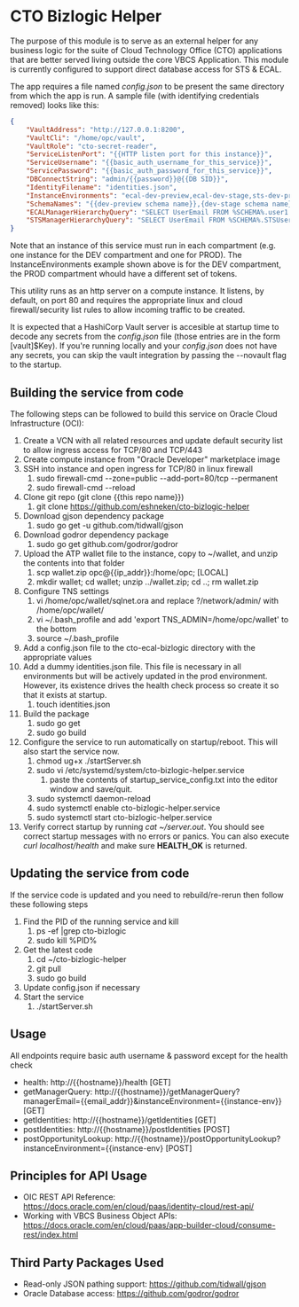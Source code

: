 # CTO Bizlogic Helper
The purpose of this module is to serve as an external helper for any business logic for the suite of Cloud Technology Office (CTO) applications that are better served living outside the core VBCS Application.  This module is currently configured to support direct database access for STS & ECAL.

The app requires a file named *config.json* to be present the same directory from which the app is run.  A sample file (with identifying credentials removed) looks like this:

```json
{
    "VaultAddress": "http://127.0.0.1:8200",
    "VaultCli": "/home/opc/vault",
    "VaultRole": "cto-secret-reader",
    "ServiceListenPort": "{{HTTP listen port for this instance}}",
    "ServiceUsername": "{{basic_auth_username_for_this_service}}",
    "ServicePassword": "{{basic_auth_password_for_this_service}}",
    "DBConnectString": "admin/{{password}}@{{DB SID}}",
    "IdentityFilename": "identities.json",
    "InstanceEnvironments": "ecal-dev-preview,ecal-dev-stage,sts-dev-preview,sts-dev-stage",
    "SchemaNames": "{{dev-preview schema name}},{dev-stage schema name}},{prod-stage schema name}},{prod-live schema name}}",
    "ECALManagerHierarchyQuery": "SELECT UserEmail FROM %SCHEMA%.user1 u INNER JOIN %SCHEMA%.roletype rt ON u.rolename = rt.id WHERE rt.rolename = 'Manager' START WITH useremail = :1 CONNECT BY PRIOR useremail = manager",
    "STSManagerHierarchyQuery": "SELECT UserEmail FROM %SCHEMA%.STSUser u INNER JOIN %SCHEMA%.STSRole r ON u.rolename = r.id WHERE r.rolename = 'Manager' START WITH useremail = :1 CONNECT BY PRIOR useremail = manager"    
}
```
Note that an instance of this service must run in each compartment (e.g. one instance for the DEV compartment and one for PROD).  The InstanceEnvironments example shown above is for the DEV compartment, the PROD compartment whould have a different set of tokens.

This utility runs as an http server on a compute instance.  It listens, by default, on port 80 and requires the appropriate linux and cloud firewall/security list rules to allow incoming traffic to be created.  

It is expected that a HashiCorp Vault server is accesible at startup time to decode any secrets from the *config.json* file (those entries are in the form [vault]$Key).  If you're running locally and your *config.json* does not have any secrets, you can skip the vault integration by passing the --novault flag to the startup.

## Building the service from code
The following steps can be followed to build this service on Oracle Cloud Infrastructure (OCI):
1. Create a VCN with all related resources and update default security list to allow ingress access for TCP/80 and TCP/443
1. Create compute instance from "Oracle Developer" marketplace image
1. SSH into instance and open ingress for TCP/80 in linux firewall
    1. sudo firewall-cmd --zone=public --add-port=80/tcp --permanent
    1. sudo firewall-cmd --reload
1. Clone git repo (git clone {{this repo name}})
    1. git clone https://github.com/eshneken/cto-bizlogic-helper
1. Download gjson dependency package 
    1. sudo go get -u github.com/tidwall/gjson
1. Download godror dependency package 
    1. sudo go get github.com/godror/godror
1. Upload the ATP wallet file to the instance, copy to ~/wallet, and unzip the contents into that folder
    1. scp wallet.zip opc@{{ip_addr}}:/home/opc; [LOCAL]
    1. mkdir wallet; cd wallet; unzip ../wallet.zip; cd ..; rm wallet.zip
1. Configure TNS settings
    1. vi /home/opc/wallet/sqlnet.ora and replace ?/network/admin/ with /home/opc/wallet/
    1. vi ~/.bash_profile and add 'export TNS_ADMIN=/home/opc/wallet' to the bottom
    1. source ~/.bash_profile
1. Add a config.json file to the cto-ecal-bizlogic directory with the appropriate values
1. Add a dummy identities.json file.  This file is necessary in all environments but will be actively updated in the prod environment.  However, its existence drives the health check process so create it so that it exists at startup.
    1. touch identities.json
1. Build the package
    1. sudo go get
    1. sudo go build
1. Configure the service to run automatically on startup/reboot.  This will also start the service now.
    1. chmod ug+x ./startServer.sh
    1. sudo vi /etc/systemd/system/cto-bizlogic-helper.service
        1. paste the contents of startup_service_config.txt into the editor window and save/quit.
    1. sudo systemctl daemon-reload
    1. sudo systemctl enable cto-bizlogic-helper.service
    1. sudo systemctl start cto-bizlogic-helper.service
1. Verify correct startup by running *cat ~/server.out*.  You should see correct startup messages with no errors or panics.  You can also execute *curl localhost/health* and make sure **HEALTH_OK** is returned.

## Updating the service from code
If the service code is updated and you need to rebuild/re-rerun then follow these following steps
1. Find the PID of the running service and kill
    1. ps -ef |grep cto-bizlogic
    1. sudo kill %PID%
1. Get the latest code
    1. cd ~/cto-bizlogic-helper
    1. git pull
    1. sudo go build
1. Update config.json if necessary
1. Start the service
    1. ./startServer.sh

## Usage
All endpoints require basic auth username & password except for the health check

* health:                   http://{{hostname}}/health [GET]
* getManagerQuery:          http://{{hostname}}/getManagerQuery?managerEmail={{email_addr}}&instanceEnvironment={{instance-env}} [GET]
* getIdentities:            http://{{hostname}}/getIdentities [GET]
* postIdentities:           http://{{hostname}}/postIdentities [POST]
* postOpportunityLookup:    http://{{hostname}}/postOpportunityLookup?instanceEnvironment={{instance-env} [POST]


## Principles for API Usage
* OIC REST API Reference:  https://docs.oracle.com/en/cloud/paas/identity-cloud/rest-api/
* Working with VBCS Business Object APIs:  https://docs.oracle.com/en/cloud/paas/app-builder-cloud/consume-rest/index.html

## Third Party Packages Used

 * Read-only JSON pathing support:  https://github.com/tidwall/gjson
 * Oracle Database access:  https://github.com/godror/godror
